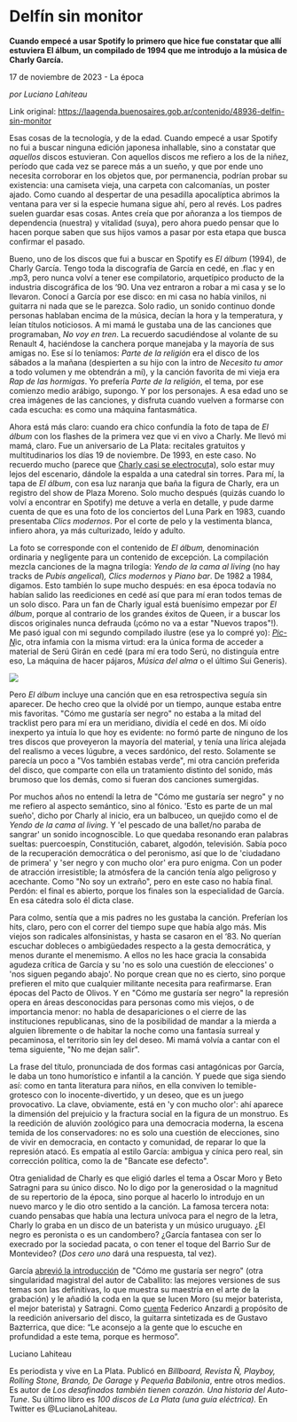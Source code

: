 # Delfín sin monitor

**Cuando empecé a usar Spotify lo primero que hice fue constatar que allí estuviera El álbum, un compilado de 1994 que me introdujo a la música de Charly García.**

17 de noviembre de 2023 - La época

_por Luciano Lahiteau_

Link original: https://laagenda.buenosaires.gob.ar/contenido/48936-delfin-sin-monitor



Esas cosas de la tecnología, y de la edad. Cuando empecé a usar Spotify no fui a buscar ninguna edición japonesa inhallable, sino a constatar que *aquellos* discos estuvieran. Con aquellos discos me refiero a los de la niñez, período que cada vez se parece más a un sueño, y que por ende uno necesita corroborar en los objetos que, por permanencia, podrían probar su existencia: una camiseta vieja, una carpeta con calcomanías, un poster ajado. Como cuando al despertar de una pesadilla apocalíptica abrimos la ventana para ver si la especie humana sigue ahí, pero al revés. Los padres suelen guardar esas cosas. Antes creía que por añoranza a los tiempos de dependencia (nuestra) y vitalidad (suya), pero ahora puedo pensar que lo hacen porque saben que sus hijos vamos a pasar por esta etapa que busca confirmar el pasado.




Bueno, uno de los discos que fui a buscar en Spotify es *El álbum* (1994), de Charly García. Tengo toda la discografía de García en cedé, en .flac y en .mp3, pero nunca volví a tener ese compilatorio, arquetípico producto de la industria discográfica de los ‘90. Una vez entraron a robar a mi casa y se lo llevaron. Conocí a García por ese disco: en mi casa no había vinilos, ni guitarra ni nada que se le parezca. Solo radio, un sonido continuo donde personas hablaban encima de la música, decían la hora y la temperatura, y leían títulos noticiosos. A mi mamá le gustaba una de las canciones que programaban, *No voy en tren*. La recuerdo sacudiéndose al volante de su Renault 4, haciéndose la canchera porque manejaba y la mayoría de sus amigas no. Ese sí lo teníamos: *Parte de la religión* era el disco de los sábados a la mañana (despierten a su hijo con la intro de *Necesito tu amor* a todo volumen y me obtendrán a mí), y la canción favorita de mi vieja era *Rap de las hormigas*. Yo prefería *Parte de la religión*, el tema, por ese comienzo medio arábigo, supongo. Y por los personajes. A esa edad uno se crea imágenes de las canciones, y disfruta cuando vuelven a formarse con cada escucha: es como una máquina fantasmática.




Ahora está más claro: cuando era chico confundía la foto de tapa de *El álbum* con los flashes de la primera vez que vi en vivo a Charly. Me llevó mi mamá, claro. Fue un aniversario de La Plata: recitales gratuitos y multitudinarios los días 19 de noviembre. De 1993, en este caso. No recuerdo mucho (parece que [Charly casi se electrocut](https://www.clarin.com/ediciones-anteriores/tradicion-rock-folclore_0_Sk8Gj-M1U3l.html)a), solo estar muy lejos del escenario, dándole la espalda a una catedral sin torres. Para mí, la tapa de *El álbum*, con esa luz naranja que baña la figura de Charly, era un registro del show de Plaza Moreno. Solo mucho después (quizás cuando lo volví a encontrar en Spotify) me detuve a verla en detalle, y pude darme cuenta de que es una foto de los conciertos del Luna Park en 1983, cuando presentaba *Clics modernos*. Por el corte de pelo y la vestimenta blanca, infiero ahora, ya más culturizado, leído y adulto.




La foto se corresponde con el contenido de *El álbum,* denominación ordinaria y negligente para un contenido de excepción. La compilación mezcla canciones de la magna trilogía: *Yendo de la cama al living* (no hay tracks de *Pubis angelical*)*, Clics modernos* y *Piano bar*. De 1982 a 1984, digamos. Esto también lo supe mucho después: en esa época todavía no habían salido las reediciones en cedé así que para mí eran todos temas de un solo disco. Para un fan de Charly igual está buenísimo empezar por *El álbum*, porque al contrario de los grandes éxitos de Queen, ir a buscar los discos originales nunca defrauda (¡cómo no va a estar "Nuevos trapos"!). Me pasó igual con mi segundo compilado ilustre (ese ya lo compré yo): [*Pic-N*](https://www.youtube.com/watch?v=nJhmIHLYfQc)ic, otra infamia con la misma virtud: era la única forma de acceder a material de Serú Girán en cedé (para mí era todo Serú, no distinguía entre eso, La máquina de hacer pájaros, *Música del alma* o el último Sui Generis).




![](https://cdn.feater.me/files/images/2964529/cdc3cb6d-cbca-4227-a4ee-2a7d2fe5aebb.png)




Pero *El álbum* incluye una canción que en esa retrospectiva seguía sin aparecer. De hecho creo que la olvidé por un tiempo, aunque estaba entre mis favoritas. "Cómo me gustaría ser negro" no estaba a la mitad del tracklist pero para mí era un meridiano, dividía el cedé en dos. Mi oído inexperto ya intuía lo que hoy es evidente: no formó parte de ninguno de los tres discos que proveyeron la mayoría del material, y tenía una lírica alejada del realismo a veces lúgubre, a veces sardónico, del resto. Solamente se parecía un poco a "Vos también estabas verde", mi otra canción preferida del disco, que comparte con ella un tratamiento distinto del sonido, más brumoso que los demás, como si fueran dos canciones sumergidas.




Por muchos años no entendí la letra de "Cómo me gustaría ser negro" y no me refiero al aspecto semántico, sino al fónico. 'Esto es parte de un mal sueño', dicho por Charly al inicio, era un balbuceo, un quejido como el de *Yendo de la cama al living*. Y 'el pescado de una ballet/no paraba de sangrar' un sonido incognoscible. Lo que quedaba resonando eran palabras sueltas: puercoespín, Constitución, cabaret, algodón, televisión. Sabía poco de la recuperación democrática o del peronismo, así que lo de 'ciudadano de primera' y 'ser negro y con mucho olor' era puro enigma. Con un poder de atracción irresistible; la atmósfera de la canción tenía algo peligroso y acechante. Como "No soy un extraño", pero en este caso no había final. Perdón: el final es abierto, porque los finales son la especialidad de García. En esa cátedra solo él dicta clase.




Para colmo, sentía que a mis padres no les gustaba la canción. Preferían los hits, claro, pero con el correr del tiempo supe que había algo más. Mis viejos son radicales alfonsinistas, y hasta se casaron en el ‘83. No querían escuchar dobleces o ambigüedades respecto a la gesta democrática, y menos durante el menemismo. A ellos no les hace gracia la consabida agudeza crítica de García y su 'no es solo una cuestión de elecciones' o 'nos siguen pegando abajo'. No porque crean que no es cierto, sino porque prefieren el mito que cualquier militante necesita para reafirmarse. Eran épocas del Pacto de Olivos. Y en "Cómo me gustaría ser negro" la represión opera en áreas desconocidas para personas como mis viejos, o de importancia menor: no habla de desapariciones o el cierre de las instituciones republicanas, sino de la posibilidad de mandar a la mierda a alguien libremente o de habitar la noche como una fantasía surreal y pecaminosa, el territorio sin ley del deseo. Mi mamá volvía a cantar con el tema siguiente, "No me dejan salir".




La frase del título, pronunciada de dos formas casi antagónicas por García, le daba un tono humorístico e infantil a la canción. Y puede que siga siendo así: como en tanta literatura para niños, en ella conviven lo temible-grotesco con lo inocente-divertido, y un deseo, que es un juego provocativo. La clave, obviamente, está en 'y con mucho olor': ahí aparece la dimensión del prejuicio y la fractura social en la figura de un monstruo. Es la reedición de aluvión zoológico para una democracia moderna, la escena temida de los conservadores: no es solo una cuestión de elecciones, sino de vivir en democracia, en contacto y comunidad, de reparar lo que la represión atacó. Es empatía al estilo García: ambigua y cínica pero real, sin corrección política, como la de "Bancate ese defecto".




Otra genialidad de Charly es que eligió darles el tema a Oscar Moro y Beto Satragni para su único disco. No lo digo por la generosidad o la magnitud de su repertorio de la época, sino porque al hacerlo lo introdujo en un nuevo marco y le dio otro sentido a la canción. La famosa tercera nota: cuando pensabas que había una lectura unívoca para el negro de la letra, Charly lo graba en un disco de un baterista y un músico uruguayo. ¿El negro es peronista o es un candombero? ¿García fantasea con ser lo execrado por la sociedad pacata, o con tener el toque del Barrio Sur de Montevideo? (*Dos cero uno* dará una respuesta, tal vez).




García [abrevió la introducción](https://www.youtube.com/watch?v=jWbeWxORP9c) de "Cómo me gustaría ser negro" (otra singularidad magistral del autor de Caballito: las mejores versiones de sus temas son las definitivas, lo que muestra su maestría en el arte de la grabación) y le añadió la coda en la que se lucen Moro (su mejor baterista, el mejor baterista) y Satragni. Como [cuenta](https://www.pagina12.com.ar/592088-a-cuatro-decadas-del-unico-disco-del-duo-entre-oscar-moro-y-) Federico Anzardi [a](https://www.pagina12.com.ar/592088-a-cuatro-decadas-del-unico-disco-del-duo-entre-oscar-moro-y-) propósito de la reedición aniversario del disco, la guitarra sintetizada es de Gustavo Bazterrica, que dice: “Le aconsejo a la gente que lo escuche en profundidad a este tema, porque es hermoso”.




Luciano Lahiteau




Es periodista y vive en La Plata. Publicó en *Billboard, Revista Ñ, Playboy, Rolling Stone, Brando, De Garage* y *Pequeña Babilonia*, entre otros medios. Es autor de *Los desafinados también tienen corazón. Una historia del Auto-Tune*. Su último libro es *100 discos de La Plata (una guía eléctrica).* En Twitter es @LucianoLahiteau.



